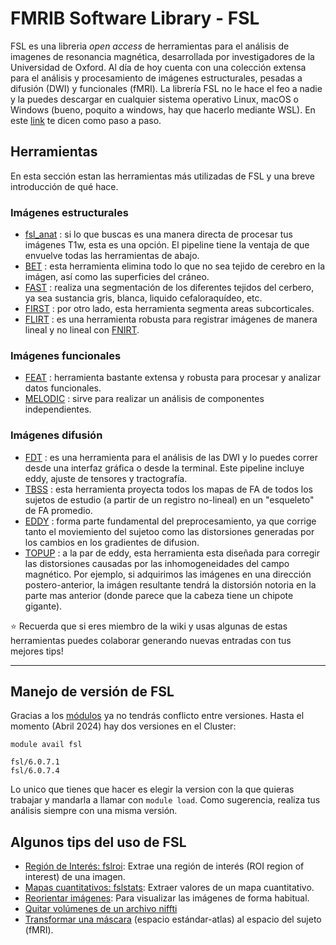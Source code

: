 # FMRIB Software Library - FSL

FSL es una libreria _open access_ de herramientas para el análisis de imagenes de resonancia magnética, desarrollada por investigadores de la Universidad de Oxford. Al día de hoy cuenta con una colección extensa para el análisis y procesamiento de imágenes estructurales, pesadas a difusión (DWI) y funcionales (fMRI). La librería FSL no le hace el feo a nadie y la puedes descargar en cualquier sistema operativo Linux, macOS o Windows (bueno, poquito a windows, hay que hacerlo mediante WSL). En este [link](https://fsl.fmrib.ox.ac.uk/fsl/fslwiki/FslInstallation) te dicen como paso a paso.

## Herramientas
En esta sección estan las herramientas más utilizadas de FSL y una breve introducción de qué hace. 

### Imágenes estructurales
+ [fsl_anat](https://fsl.fmrib.ox.ac.uk/fsl/fslwiki/fsl_anat) : si lo que buscas es una manera directa de procesar tus imágenes T1w, esta es una opción. El pipeline tiene la ventaja de que envuelve todas las herramientas de abajo.  
+ [BET](./FSL:-Brain-extraction-tool-BET) : esta herramienta elimina todo lo que no sea tejido de cerebro en la imágen, así como las superficies del cráneo. 
+ [FAST](https://fsl.fmrib.ox.ac.uk/fsl/fslwiki/FAST) : realiza una segmentación de los diferentes tejidos del cerbero, ya sea sustancia gris, blanca, liquido cefaloraquídeo, etc. 
+ [FIRST](https://fsl.fmrib.ox.ac.uk/fsl/fslwiki/FIRST/UserGuide) : por otro lado, esta herramienta segmenta areas subcorticales. 
+ [FLIRT](https://fsl.fmrib.ox.ac.uk/fsl/fslwiki/FLIRT) : es una herramienta robusta para registrar imágenes de manera lineal y no lineal con [FNIRT](https://fsl.fmrib.ox.ac.uk/fsl/fslwiki/FNIRT).

### Imágenes funcionales
+ [FEAT](./FEAT) : herramienta bastante extensa y robusta para procesar y analizar datos funcionales. 
+ [MELODIC](./FSL:-Melodic) : sirve para realizar un análisis de componentes independientes. 

### Imágenes difusión
+ [FDT](https://fsl.fmrib.ox.ac.uk/fsl/fslwiki/FDT) : es una herramienta para el análisis de las DWI y lo puedes correr desde una interfaz gráfica o desde la terminal. Este pipeline incluye eddy, ajuste de tensores y tractografía. 
+ [TBSS](https://fsl.fmrib.ox.ac.uk/fsl/fslwiki/TBSS) : esta herramienta proyecta todos los mapas de FA de todos los sujetos de estudio (a partir de un registro no-lineal) en un "esqueleto" de FA promedio. 
+ [EDDY](https://fsl.fmrib.ox.ac.uk/fsl/fslwiki/eddy) : forma parte fundamental del preprocesamiento, ya que corrige tanto el moviemiento del sujetoo como las distorsiones generadas por los cambios en los gradientes de difusion. 
+ [TOPUP](https://fsl.fmrib.ox.ac.uk/fsl/fslwiki/topup) : a la par de eddy, esta herramienta esta diseñada para corregir las distorsiones causadas por las inhomogeneidades del campo magnético. Por ejemplo, si adquirimos las imágenes en una dirección postero-anterior, la imágen resultante tendrá la distorsión notoria en la parte mas anterior (donde parece que la cabeza tiene un chipote gigante). 

⭐ Recuerda que si eres miembro de la wiki y usas algunas de estas herramientas puedes colaborar generando nuevas entradas con tus mejores tips!


***

## Manejo de versión de FSL

Gracias a los [módulos](./Modules) ya no tendrás conflicto entre versiones. Hasta el momento (Abril 2024) hay dos versiones en el Cluster:
```
module avail fsl

fsl/6.0.7.1
fsl/6.0.7.4
```
Lo unico que tienes que hacer es elegir la version con la que quieras trabajar y mandarla a llamar con `module load`. Como sugerencia, realiza tus análisis siempre con una misma versión. 


## Algunos tips del uso de FSL

+ [Región de Interés: fslroi](./FSL:-ROI): Extrae una región de interés (ROI region of interest) de una imagen.
+ [Mapas cuantitativos: fslstats](./FSL:-Stats): Extraer valores de un mapa cuantitativo.
+ [Reorientar imágenes](./FSL:-Reorientar-imágenes): Para visualizar las imágenes de forma habitual.
+ [Quitar volúmenes de un archivo niffti](./FSL:-Quitar-volumen-NIFFTI)
+ [Transformar una máscara](./FSL:-Transformar-máscara) (espacio estándar-atlas) al espacio del sujeto (fMRI).
